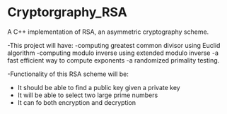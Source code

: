 # Cryptorgraphy_RSA

A C++ implementation of RSA, an asymmetric cryptography scheme.
 
-This project will have:
  -computing greatest common divisor using Euclid algorithm 
  -computing modulo inverse using extended modulo inverse
  -a fast efficient way to compute exponents
  -a randomized primality testing. 

-Functionality of this RSA scheme will be:
  - It should be able to find a public key given a private key
  - It will be able to select two large prime numbers
  - It can fo both encryption and decryption